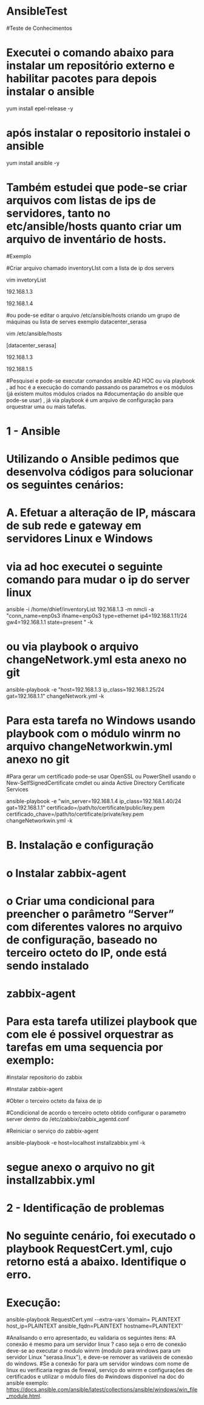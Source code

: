 # AnsibleTest
#Teste de Conhecimentos

# Executei o comando abaixo para instalar um repositório externo e habilitar pacotes para depois instalar o ansible

yum install epel-release -y

# após instalar o repositorio instalei o ansible

yum install ansible -y

# Também estudei que pode-se criar arquivos com listas de ips de servidores, tanto no etc/ansible/hosts quanto criar um arquivo de inventário de hosts.

#Exemplo

#Criar arquivo chamado inventoryLIst com a lista de ip dos servers

vim invetoryList

192.168.1.3 

192.168.1.4 

#ou pode-se editar o arquivo /etc/ansible/hosts criando um grupo de máquinas ou lista de serves exemplo datacenter_serasa

vim /etc/ansible/hosts

[datacenter_serasa]

192.168.1.3

192.168.1.5

#Pesquisei e pode-se executar comandos ansible AD HOC ou via playbook , ad hoc é a execução do comando passando os parametros e os módulos (já existem muitos módulos criados na #documentação do ansible que pode-se usar) , já via playbook é um arquivo de configuração para orquestrar uma ou mais tafefas.

# 1 - Ansible
# Utilizando o Ansible pedimos que desenvolva códigos para solucionar os seguintes cenários:
# A.	Efetuar a alteração de IP, máscara de sub rede e gateway em servidores Linux e Windows

# via ad hoc executei o seguinte comando para mudar o ip do server linux

ansible -i /home/dhief/inventoryList 192.168.1.3 -m nmcli -a "conn_name=enp0s3  ifname=enp0s3 type=ethernet ip4=192.168.1.11/24 gw4=192.168.1.1 state=present "  -k

# ou via playbook o arquivo changeNetwork.yml esta anexo no git

ansible-playbook -e "host=192.168.1.3 ip_class=192.168.1.25/24 gat=192.168.1.1" changeNetwork.yml -k

# Para esta tarefa no Windows usando playbook com o módulo winrm no arquivo changeNetworkwin.yml anexo no git

#Para gerar um certificado pode-se usar OpenSSL ou PowerShell usando o New-SelfSignedCertificate cmdlet ou ainda Active Directory Certificate Services

ansible-playbook -e "win_server=192.168.1.4 ip_class=192.168.1.40/24 gat=192.168.1.1" certificado=/path/to/certificate/public/key.pem certificado_chave=/path/to/certificate/private/key.pem changeNetworkwin.yml -k

# B.	Instalação e configuração
# o	Instalar zabbix-agent 
# o	Criar uma condicional para preencher o parâmetro “Server” com diferentes valores no arquivo de configuração, baseado no terceiro octeto do IP, onde está sendo instalado 
# zabbix-agent 

# Para esta tarefa utilizei playbook que com ele é possivel orquestrar as tarefas em uma sequencia por exemplo:
#instalar repositorio do zabbix

#Instalar zabbix-agent

#Obter o terceiro octeto da faixa de ip

#Condicional de acordo o terceiro octeto obtido configurar o parametro server dentro do /etc/zabbix/zabbix_agentd.conf

#Reiniciar o serviço do zabbix-agent

ansible-playbook -e host=localhost installzabbix.yml -k

# segue anexo o arquivo no git installzabbix.yml


# 2 - Identificação de problemas
# No seguinte cenário, foi executado o playbook RequestCert.yml, cujo retorno está a abaixo. Identifique o erro.
# Execução:

ansible-playbook RequestCert.yml --extra-vars 'domain= PLAINTEXT host_ip=PLAINTEXT ansible_fqdn=PLAINTEXT hostname=PLAINTEXT’ 


#Analisando o erro apresentado, eu validaria os seguintes itens:
#A conexão é mesmo para um servidor linux ? caso seja o erro de conexão deve-se ao executar o modulo winrm (modulo para windows para um servidor Linux "serasa.linux"), e deve-se remover as variáveis de conexão do windows.
#Se a conexão for para um servidor windows com nome de linux eu verificaria regras de firewal, serviço do winrm e configurações de certificados e utilizar o módulo files do #windows disponivel na doc do ansible exemplo: https://docs.ansible.com/ansible/latest/collections/ansible/windows/win_file_module.html.









